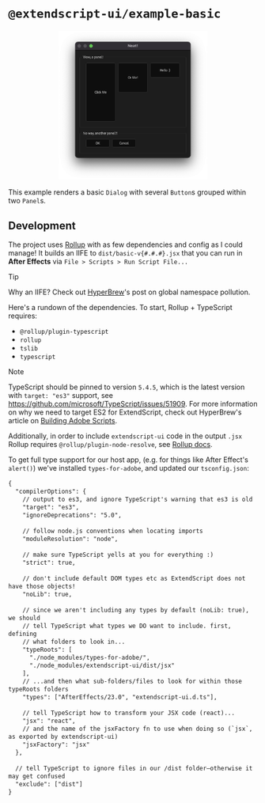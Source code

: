 # `@extendscript-ui/example-basic`

<p align="center">
  <img src="example.png" width="300" alt="screenshot of basic dialog"/>
</p>

This example renders a basic `Dialog` with several `Button`s grouped within two `Panel`s.

## Development

The project uses [Rollup](https://rollupjs.org/) with as few dependencies and config as I could manage! It builds an IIFE to `dist/basic-v{#.#.#}.jsx` that you can run in **After Effects** via `File > Scripts > Run Script File...`

> [!TIP]
> Why an IIFE? Check out [HyperBrew](https://hyperbrew.co/blog/top-2-extendscript-mistakes-and-how-to-avoid-them/)'s post on global namespace pollution.

Here's a rundown of the dependencies. To start, Rollup + TypeScript requires:

- `@rollup/plugin-typescript`
- `rollup`
- `tslib`
- `typescript`

> [!NOTE]
> TypeScript should be pinned to version `5.4.5`, which is the latest version with `target: "es3"` support, see https://github.com/microsoft/TypeScript/issues/51909. For more information on why we need to target ES2 for ExtendScript, check out HyperBrew's article on [Building Adobe Scripts](https://hyperbrew.co/blog/building-adobe-scripts/).

Additionally, in order to include `extendscript-ui` code in the output `.jsx` Rollup requires `@rollup/plugin-node-resolve`, see [Rollup docs](https://rollupjs.org/troubleshooting/#warning-treating-module-as-external-dependency).

To get full type support for our host app, (e.g. for things like After Effect's `alert()`) we've installed `types-for-adobe`, and updated our `tsconfig.json`:

<!-- prettier-ignore -->
```jsonc
{
  "compilerOptions": {
    // output to es3, and ignore TypeScript's warning that es3 is old
    "target": "es3",
    "ignoreDeprecations": "5.0",

    // follow node.js conventions when locating imports
    "moduleResolution": "node",

    // make sure TypeScript yells at you for everything :)
    "strict": true,

    // don't include default DOM types etc as ExtendScript does not have those objects!
    "noLib": true,

    // since we aren't including any types by default (noLib: true), we should
    // tell TypeScript what types we DO want to include. first, defining
    // what folders to look in...
    "typeRoots": [
      "./node_modules/types-for-adobe/",
      "./node_modules/extendscript-ui/dist/jsx"
    ],
    // ...and then what sub-folders/files to look for within those typeRoots folders
    "types": ["AfterEffects/23.0", "extendscript-ui.d.ts"],

    // tell TypeScript how to transform your JSX code (react)...
    "jsx": "react",
    // and the name of the jsxFactory fn to use when doing so (`jsx`, as exported by extendscript-ui)
    "jsxFactory": "jsx"
  },

  // tell TypeScript to ignore files in our /dist folder—otherwise it may get confused
  "exclude": ["dist"]
}
```
